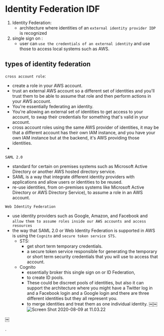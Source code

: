 


# Identity Federation IDF

1. Identity Federation:
   - architecture where identities of an `external identity provider IDP` is recognized
2. single sign on :
   - user can `use the credentials of an external identity` and use those to access local systems such as AWS.


## types of identity federation


`cross account role`:
- create a role in your AWS account.
- trust an external AWS account so a different set of identities and you'll trust them to be able to assume that role and then perform actions in your AWS account.
- You're essentially federating an identity.
- You're allowing an external set of identities to get access to your account, to swap their credentials for something that's valid in your account.
- cross account roles using the same AWS provider of identities, it may be that a different account has their own IAM instance, and you have your own IAM instance but at the backend, it's AWS providing those identities.
- 


`SAML 2.0`
- standard for certain on premises systems such as Microsoft Active Directory or another AWS hosted directory service.
- SAML is a way that integrate different identity providers with applications and allow users or identities to be reused.
- re-use identities, from on-premises systems like Microsoft Active Directory or AWS Directory Service), to assume a role in an AWS account.


`Web Identity Federation`
- use identity providers such as Google, Amazon, and Facebook and `allow them to assume roles inside our AWS accounts and access resources`
- the way that SAML 2.0 or Web Identity Federation is supported in AWS is using the `Cognito` and `secure token service STS.`
  - STS:
    - get short term temporary credentials.
    - a secure token service responsible for generating the temporary or short term security credentials that you will use to access that account.
  - Cognito
    - essentially broker this single sign on or ID Federation,
    - to create ID pools.
    - These could be discreet pools of identities, but also it can support the architecture where you might have a Twitter log in and a Facebook login and a Google login and there are three different identities but they all represent you.
    - to merge identities and treat them as one individual identity.
￼￼
![Screen Shot 2020-08-09 at 11.03.22](https://i.imgur.com/LySeSMV.png)















￼








.
